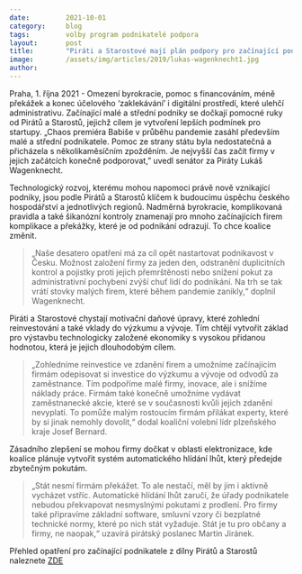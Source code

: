 ```yaml
---
date:         2021-10-01
category:     blog
tags:         volby program podnikatelé podpora
layout:       post
title:        "Piráti a Starostové mají plán podpory pro začínající podnikatele"
image:        /assets/img/articles/2019/lukas-wagenknecht1.jpg
author:       
---
```


Praha, 1. října 2021 - Omezení byrokracie, pomoc s financováním, méně překážek a konec účelového ‘zaklekávání’ i digitální prostředí, které ulehčí administrativu. Začínající malé a střední podniky se dočkají pomocné ruky od Pirátů a Starostů, jejichž cílem je vytvoření lepších podmínek pro startupy. „Chaos premiéra Babiše v průběhu pandemie zasáhl především malé a střední podnikatele. Pomoc ze strany státu byla nedostatečná a přicházela s několikaměsíčním zpožděním. Je nejvyšší čas začít firmy v jejich začátcích konečně podporovat,” uvedl senátor za Piráty Lukáš Wagenknecht. 

 

Technologický rozvoj, kterému mohou napomoci právě nově vznikající podniky, jsou podle Pirátů a Starostů klíčem k budoucímu úspěchu českého hospodářství a jednotlivých regionů. Nadměrná byrokracie, komplikovaná pravidla a také šikanózní kontroly znamenají pro mnoho začínajících firem komplikace a překážky, které je od podnikání odrazují. To chce koalice změnit. 

 

> „Naše desatero opatření má za cíl opět nastartovat podnikavost v Česku. Možnost založení firmy za jeden den, odstranění duplicitních kontrol a pojistky proti jejich přemrštěnosti nebo snížení pokut za administrativní pochybení zvýší chuť lidí do podnikání.  Na trh se tak vrátí stovky malých firem, které během pandemie zanikly,“ doplnil Wagenknecht. 


Piráti a Starostové chystají motivační daňové úpravy, které zohlední reinvestování a také vklady do výzkumu a vývoje. Tím chtějí vytvořit základ pro výstavbu technologicky založené ekonomiky s vysokou přidanou hodnotou, která je jejich dlouhodobým cílem.


> „Zohledníme reinvestice ve zdanění firem a umožníme začínajícím firmám odepisovat si investice do výzkumu a vývoje od odvodů za zaměstnance. Tím podpoříme malé firmy, inovace, ale i snížíme náklady práce. Firmám také konečně umožníme vydávat zaměstnanecké akcie, které se v současnosti kvůli jejich zdanění nevyplatí. To pomůže malým rostoucím firmám přilákat experty, které by si jinak nemohly dovolit,“ dodal koaliční volební lídr plzeňského kraje Josef Bernard. 

 

Zásadního zlepšení se mohou firmy dočkat v oblasti elektronizace, kde koalice plánuje vytvořit systém automatického hlídání lhůt, který předejde zbytečným pokutám.

 

> „Stát nesmí firmám překážet. To ale nestačí, měl by jim i aktivně vycházet vstříc. Automatické hlídání lhůt zaručí, že úřady podnikatele nebudou překvapovat nesmyslnými pokutami z prodlení. Pro firmy také připravíme základní software, smluvní vzory či bezplatné technické normy, které po nich stát vyžaduje. Stát je tu pro občany a firmy, ne naopak,“ uzavírá pirátský poslanec Martin Jiránek. 


Přehled opatření pro začínající podnikatele z dílny Pirátů a Starostů naleznete [ZDE](https://www.piratiastarostove.cz/strategicke-dokumenty/program-pro-podnikatele/?fbclid=IwAR1pvZE7JW4YRL4igRdzrI7FvHJNQpU4i1t13lpu3Z6y3XbeQAxas4KIYuU)





